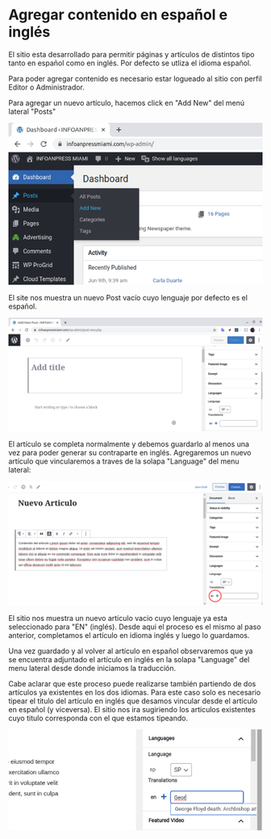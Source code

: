 # Agregar contenido en español e inglés

El sitio esta desarrollado para permitir páginas y artículos de distintos tipo tanto en español como en inglés. Por defecto se utliza el idioma español.

Para poder agregar contenido es necesario estar logueado al sitio con perfil Editor o Administrador.

Para agregar un nuevo artículo, hacemos click en "Add New" del menú lateral "Posts"

![Agregar nuevo post](img06.png)

El site nos muestra un nuevo Post vacío cuyo lenguaje por defecto es el español.

![Nuevo post en español](img07.png)

El artículo se completa normalmente y debemos guardarlo al menos una vez para poder generar su contraparte en inglés. Agregaremos un nuevo artículo que vincularemos a traves de la solapa "Language" del menu lateral:

![Nuevo post en inglés](img08.png)

El sitio nos muestra un nuevo artículo vacio cuyo lenguaje ya esta seleccionado para "EN" (inglés). Desde aqui el proceso es el mismo al paso anterior, completamos el artículo en idioma inglés y luego lo guardamos. 

Una vez guardado y al volver al artículo en español observaremos que ya se encuentra adjuntado el artículo en inglés en la solapa "Language" del menu lateral desde donde iniciamos la traducción.

Cabe aclarar que este proceso puede realizarse también partiendo de dos artículos ya existentes en los dos idiomas. Para este caso solo es necesario tipear el titulo del artículo en inglés que desamos vincular desde el artículo en español (y viceversa). El sitio nos ira sugiriendo los articulos existentes cuyo titulo corresponda con el que estamos tipeando.

![VIncular articulo existente](img09.png)